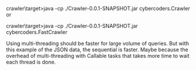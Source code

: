 crawler\target>java -cp ./Crawler-0.0.1-SNAPSHOT.jar cybercoders.Crawler or

crawler\target>java -cp ./Crawler-0.0.1-SNAPSHOT.jar cybercoders.FastCrawler




Using multi-threading should be faster for large volume of queries. But with this example of the JSON data, the sequential is faster. Maybe because the overhead of multi-threading with Callable tasks that takes more time to wait each thread is done.